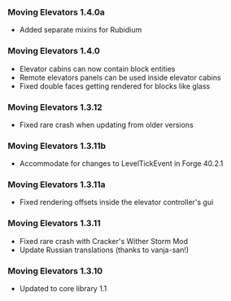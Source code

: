 ### Moving Elevators 1.4.0a
- Added separate mixins for Rubidium

### Moving Elevators 1.4.0
- Elevator cabins can now contain block entities
- Remote elevators panels can be used inside elevator cabins
- Fixed double faces getting rendered for blocks like glass

### Moving Elevators 1.3.12
- Fixed rare crash when updating from older versions

### Moving Elevators 1.3.11b
- Accommodate for changes to LevelTickEvent in Forge 40.2.1

### Moving Elevators 1.3.11a
- Fixed rendering offsets inside the elevator controller's gui

### Moving Elevators 1.3.11
- Fixed rare crash with Cracker's Wither Storm Mod
- Update Russian translations (thanks to vanja-san!)

### Moving Elevators 1.3.10
- Updated to core library 1.1
